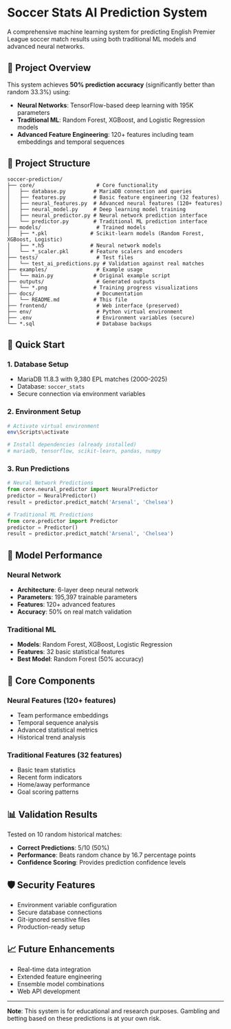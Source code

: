 # Soccer Stats AI Prediction System

A comprehensive machine learning system for predicting English Premier League soccer match results using both traditional ML models and advanced neural networks.

## 🎯 Project Overview

This system achieves **50% prediction accuracy** (significantly better than random 33.3%) using:

- **Neural Networks**: TensorFlow-based deep learning with 195K parameters
- **Traditional ML**: Random Forest, XGBoost, and Logistic Regression models
- **Advanced Feature Engineering**: 120+ features including team embeddings and temporal sequences

## 📁 Project Structure

```
soccer-prediction/
├── core/                    # Core functionality
│   ├── database.py         # MariaDB connection and queries
│   ├── features.py         # Basic feature engineering (32 features)
│   ├── neural_features.py  # Advanced neural features (120+ features)
│   ├── neural_model.py     # Deep learning model training
│   ├── neural_predictor.py # Neural network prediction interface
│   └── predictor.py        # Traditional ML prediction interface
├── models/                  # Trained models
│   ├── *.pkl              # Scikit-learn models (Random Forest, XGBoost, Logistic)
│   ├── *.h5               # Neural network models
│   └── *_scaler.pkl       # Feature scalers and encoders
├── tests/                   # Test files
│   └── test_ai_predictions.py # Validation against real matches
├── examples/                # Example usage
│   └── main.py             # Original example script
├── outputs/                 # Generated outputs
│   └── *.png               # Training progress visualizations
├── docs/                    # Documentation
│   └── README.md           # This file
├── frontend/                # Web interface (preserved)
├── env/                     # Python virtual environment
├── .env                     # Environment variables (secure)
└── *.sql                    # Database backups
```

## 🚀 Quick Start

### 1. Database Setup

- MariaDB 11.8.3 with 9,380 EPL matches (2000-2025)
- Database: `soccer_stats`
- Secure connection via environment variables

### 2. Environment Setup

```bash
# Activate virtual environment
env\Scripts\activate

# Install dependencies (already installed)
# mariadb, tensorflow, scikit-learn, pandas, numpy
```

### 3. Run Predictions

```python
# Neural Network Predictions
from core.neural_predictor import NeuralPredictor
predictor = NeuralPredictor()
result = predictor.predict_match('Arsenal', 'Chelsea')

# Traditional ML Predictions
from core.predictor import Predictor
predictor = Predictor()
result = predictor.predict_match('Arsenal', 'Chelsea')
```

## 🧠 Model Performance

### Neural Network

- **Architecture**: 6-layer deep neural network
- **Parameters**: 195,397 trainable parameters
- **Features**: 120+ advanced features
- **Accuracy**: 50% on real match validation

### Traditional ML

- **Models**: Random Forest, XGBoost, Logistic Regression
- **Features**: 32 basic statistical features
- **Best Model**: Random Forest (50% accuracy)

## 🔧 Core Components

### Neural Features (120+ features)

- Team performance embeddings
- Temporal sequence analysis
- Advanced statistical metrics
- Historical trend analysis

### Traditional Features (32 features)

- Basic team statistics
- Recent form indicators
- Home/away performance
- Goal scoring patterns

## 📊 Validation Results

Tested on 10 random historical matches:

- **Correct Predictions**: 5/10 (50%)
- **Performance**: Beats random chance by 16.7 percentage points
- **Confidence Scoring**: Provides prediction confidence levels

## 🛡️ Security Features

- Environment variable configuration
- Secure database connections
- Git-ignored sensitive files
- Production-ready setup

## 📈 Future Enhancements

- Real-time data integration
- Extended feature engineering
- Ensemble model combinations
- Web API development

---

**Note**: This system is for educational and research purposes. Gambling and betting based on these predictions is at your own risk.
